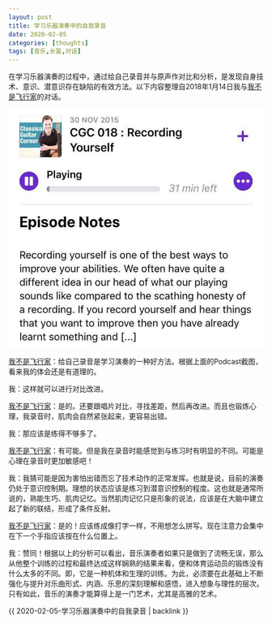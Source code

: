 ```yaml
---
layout: post
title: 学习乐器演奏中的自我录音
date: 2020-02-05
categories: [thoughts]
tags: [音乐,长笛,对话]
---
```


在学习乐器演奏的过程中，通过给自己录音并与原声作对比和分析，是发现自身技术、意识、潜意识存在缺陷的有效方法。以下内容整理自2018年1月14日我与[我不是飞行家](https://www.douban.com/people/58073966/)的对话。

![](/figures/p69771707.jpg)

[我不是飞行家](https://www.douban.com/people/58073966/)：给自己录音是学习演奏的一种好方法。根据上面的Podcast截图，看来我的体会还是有道理的。

我：这样就可以进行对比改进。

[我不是飞行家](https://www.douban.com/people/58073966/)：是的。还要跟唱片对比，寻找差距，然后再改进。而且也锻炼心理，我录音时，肌肉会自然紧张起来，更容易出错。

我：那应该是练得不够多了。

[我不是飞行家](https://www.douban.com/people/58073966/)：有可能。但是我在录音时能感觉到与练习时有明显的不同。可能是心理在录音时更加敏感吧！

我：我猜可能是因为害怕出错而忘了技术动作的正常发挥。也就是说，目前的演奏仍处于意识控制期。理想的状态应该是练习到潜意识控制的程度。这也就是通常所说的，熟能生巧、肌肉记忆。当然肌肉记忆只是形象的说法，应该是在大脑中建立起了新的联结，形成了条件反射。

[我不是飞行家](https://www.douban.com/people/58073966/)：是的！应该练成像打字一样，不用想怎么拼写。现在注意力会集中在下一个手指应该按在什么位置上。

我：赞同！根据以上的分析可以看出，音乐演奏者如果只是做到了流畅无误，那么从他整个训练的过程和最终达成这样娴熟的结果来看，便和体育运动员的锻炼没有什么太多的不同。即，它是一种机体和生理的训练。为此，必须要在此基础上不断强化与提升对乐曲形式、内涵、乐思的深刻理解和感悟，进入想象与理性的层次。只有如此，音乐的演奏才能算得上是一门艺术，尤其是高雅的艺术。

{{ 2020-02-05-学习乐器演奏中的自我录音 | backlink }}
